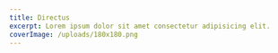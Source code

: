 ```yaml
---
title: Directus
excerpt: Lorem ipsum dolor sit amet consectetur adipisicing elit.
coverImage: /uploads/180x180.png
---
```

